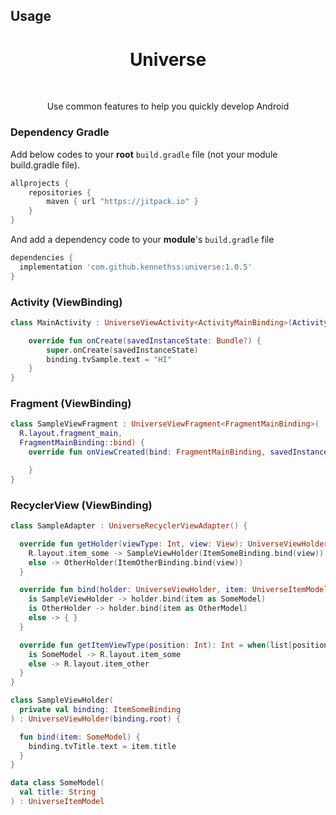 ## Usage

<h1 align="center">Universe</h1></br>

<p align="center">
Use common features to help you quickly develop Android
</p>



### Dependency Gradle 

Add below codes to your **root** `build.gradle` file (not your module build.gradle file).

```groovy
allprojects {
    repositories {
        maven { url "https://jitpack.io" }
    }
}
```

And add a dependency code to your **module**'s `build.gradle` file

```groovy
dependencies {
  implementation 'com.github.kennethss:universe:1.0.5'
}
```

### 

### Activity (ViewBinding)

```kotlin
class MainActivity : UniverseViewActivity<ActivityMainBinding>(ActivityMainBinding::inflate) {

    override fun onCreate(savedInstanceState: Bundle?) {
        super.onCreate(savedInstanceState)
        binding.tvSample.text = "HI"
    }
}
```



### Fragment (ViewBinding)

```kotlin
class SampleViewFragment : UniverseViewFragment<FragmentMainBinding>(
  R.layout.fragment_main,
  FragmentMainBinding::bind) {
    override fun onViewCreated(bind: FragmentMainBinding, savedInstanceState: Bundle?) {

    }
}
```



### RecyclerView (ViewBinding)

```kotlin
class SampleAdapter : UniverseRecyclerViewAdapter() {

  override fun getHolder(viewType: Int, view: View): UniverseViewHolder = when (viewType) {
    R.layout.item_some -> SampleViewHolder(ItemSomeBinding.bind(view))
    else -> OtherHolder(ItemOtherBinding.bind(view))
  }

  override fun bind(holder: UniverseViewHolder, item: UniverseItemModel) = when(holder){
    is SampleViewHolder -> holder.bind(item as SomeModel)
    is OtherHolder -> holder.bind(item as OtherModel)
    else -> { }
  }

  override fun getItemViewType(position: Int): Int = when(list[position]) {
    is SomeModel -> R.layout.item_some
    else -> R.layout.item_other
  }
}

class SampleViewHolder(
  private val binding: ItemSomeBinding
) : UniverseViewHolder(binding.root) {

  fun bind(item: SomeModel) {
    binding.tvTitle.text = item.title
  }
}

data class SomeModel(
  val title: String
) : UniverseItemModel
```
